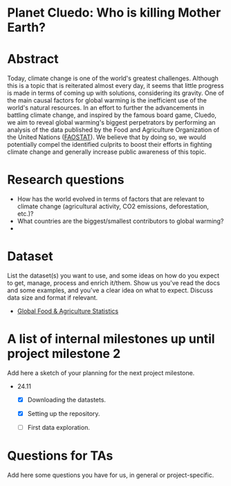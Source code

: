 # Planet Cluedo: Who is killing Mother Earth?

# Abstract
Today, climate change is one of the world's greatest challenges. Although this is a topic that is reiterated almost every day, it seems that little progress is made in terms of coming up with solutions, considering its gravity. One of the main causal factors for global warming is the inefficient use of the world's natural resources. In an effort to further the advancements in battling climate change, and inspired by the famous board game, Cluedo, we aim to reveal global warming's biggest perpetrators by performing an analysis of the data published by the Food and Agriculture Organization of the United Nations ([FAOSTAT](http://www.fao.org/faostat/en/#home)). We believe that by doing so, we would potentially compel the identified culprits to boost their efforts in fighting climate change and generally increase public awareness of this topic.

# Research questions
- How has the world evolved in terms of factors that are relevant to climate change (agricultural activity, CO2 emissions, deforestation, etc.)?
- What countries are the biggest/smallest contributors to global warming?
- 

# Dataset
List the dataset(s) you want to use, and some ideas on how do you expect to get, manage, process and enrich it/them. Show us you've read the docs and some examples, and you've a clear idea on what to expect. Discuss data size and format if relevant.
* [Global Food & Agriculture Statistics](https://www.kaggle.com/unitednations/global-food-agriculture-statistics)

# A list of internal milestones up until project milestone 2
Add here a sketch of your planning for the next project milestone.
* 24.11
    - [x] Downloading the datastets.
    - [x] Setting up the repository.
    - [ ] First data exploration.
  

# Questions for TAs
Add here some questions you have for us, in general or project-specific.
